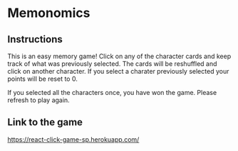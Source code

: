 # Memonomics

## Instructions
This is an easy memory game! Click on any of the character cards and keep track of what was previously selected. The cards will be reshuffled and click on another character. 
If you select a charater previously selected your points will be reset to 0.

If you selected all the characters once, you have won the game. Please refresh to play again. 


## Link to the game

https://react-click-game-sp.herokuapp.com/
